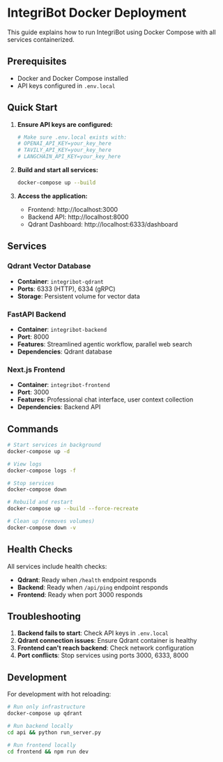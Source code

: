 # IntegriBot Docker Deployment

This guide explains how to run IntegriBot using Docker Compose with all services containerized.

## Prerequisites

- Docker and Docker Compose installed
- API keys configured in `.env.local`

## Quick Start

1. **Ensure API keys are configured:**
   ```bash
   # Make sure .env.local exists with:
   # OPENAI_API_KEY=your_key_here
   # TAVILY_API_KEY=your_key_here  
   # LANGCHAIN_API_KEY=your_key_here
   ```

2. **Build and start all services:**
   ```bash
   docker-compose up --build
   ```

3. **Access the application:**
   - Frontend: http://localhost:3000
   - Backend API: http://localhost:8000
   - Qdrant Dashboard: http://localhost:6333/dashboard

## Services

### Qdrant Vector Database
- **Container**: `integribot-qdrant`
- **Ports**: 6333 (HTTP), 6334 (gRPC)
- **Storage**: Persistent volume for vector data

### FastAPI Backend
- **Container**: `integribot-backend`
- **Port**: 8000
- **Features**: Streamlined agentic workflow, parallel web search
- **Dependencies**: Qdrant database

### Next.js Frontend
- **Container**: `integribot-frontend`  
- **Port**: 3000
- **Features**: Professional chat interface, user context collection
- **Dependencies**: Backend API

## Commands

```bash
# Start services in background
docker-compose up -d

# View logs
docker-compose logs -f

# Stop services
docker-compose down

# Rebuild and restart
docker-compose up --build --force-recreate

# Clean up (removes volumes)
docker-compose down -v
```

## Health Checks

All services include health checks:
- **Qdrant**: Ready when `/health` endpoint responds
- **Backend**: Ready when `/api/ping` endpoint responds  
- **Frontend**: Ready when port 3000 responds

## Troubleshooting

1. **Backend fails to start**: Check API keys in `.env.local`
2. **Qdrant connection issues**: Ensure Qdrant container is healthy
3. **Frontend can't reach backend**: Check network configuration
4. **Port conflicts**: Stop services using ports 3000, 6333, 8000

## Development

For development with hot reloading:
```bash
# Run only infrastructure
docker-compose up qdrant

# Run backend locally
cd api && python run_server.py

# Run frontend locally  
cd frontend && npm run dev
```